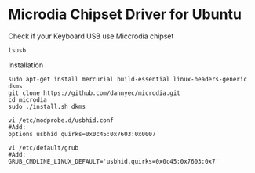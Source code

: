 # Microdia Chipset Driver for Ubuntu

Check if your Keyboard USB use Miccrodia chipset

~~~shell
lsusb
~~~

Installation

~~~shell
sudo apt-get install mercurial build-essential linux-headers-generic dkms
git clone https://github.com/dannyec/microdia.git
cd microdia
sudo ./install.sh dkms

vi /etc/modprobe.d/usbhid.conf
#Add:
options usbhid quirks=0x0c45:0x7603:0x0007

vi /etc/default/grub
#Add:
GRUB_CMDLINE_LINUX_DEFAULT='usbhid.quirks=0x0c45:0x7603:0x7'
~~~
